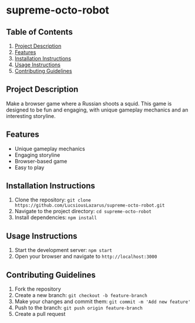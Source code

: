 # supreme-octo-robot

## Table of Contents
1. [Project Description](#project-description)
2. [Features](#features)
3. [Installation Instructions](#installation-instructions)
4. [Usage Instructions](#usage-instructions)
5. [Contributing Guidelines](#contributing-guidelines)

## Project Description
Make a browser game where a Russian shoots a squid. This game is designed to be fun and engaging, with unique gameplay mechanics and an interesting storyline.

## Features
- Unique gameplay mechanics
- Engaging storyline
- Browser-based game
- Easy to play

## Installation Instructions
1. Clone the repository: `git clone https://github.com/LucsiousLazarus/supreme-octo-robot.git`
2. Navigate to the project directory: `cd supreme-octo-robot`
3. Install dependencies: `npm install`

## Usage Instructions
1. Start the development server: `npm start`
2. Open your browser and navigate to `http://localhost:3000`

## Contributing Guidelines
1. Fork the repository
2. Create a new branch: `git checkout -b feature-branch`
3. Make your changes and commit them: `git commit -m 'Add new feature'`
4. Push to the branch: `git push origin feature-branch`
5. Create a pull request
